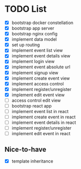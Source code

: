 # TODO List

- [x] bootstrap docker constellation
- [x] bootstrap app server
- [x] bootstrap nginx config
- [x] implement data model
- [x] set up routing
- [x] implement event list view
- [x] implement event details view
- [x] implement login view
- [x] implement event absolute url
- [x] implement signup view
- [x] implement create event view
- [x] implement access control
- [x] implement register/unregister
- [x] implement edit event view
- [ ] access control edit view
- [ ] bootstrap react app
- [ ] implement event list in react
- [ ] implement create event in react
- [ ] implement event details in react
- [ ] implement register/unregister
- [ ] implement edit event in react

## Nice-to-have

- [x] template inheritance
